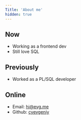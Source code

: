 ```yaml
---
Title: 'About me'
hidden: true
---
```


## Now

- Working as a frontend dev
- Still love SQL

## Previously

- Worked as a PL/SQL developer

## Online

- Email: hi@evg.me
- Github:  [cyevgeniy](https://github.com/cyevgeniy)
